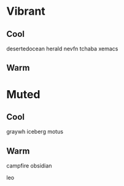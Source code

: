 # Vibrant
## Cool
desertedocean
herald
nevfn
tchaba
xemacs

## Warm

# Muted
## Cool
graywh
iceberg
motus

## Warm
campfire
obsidian


leo
